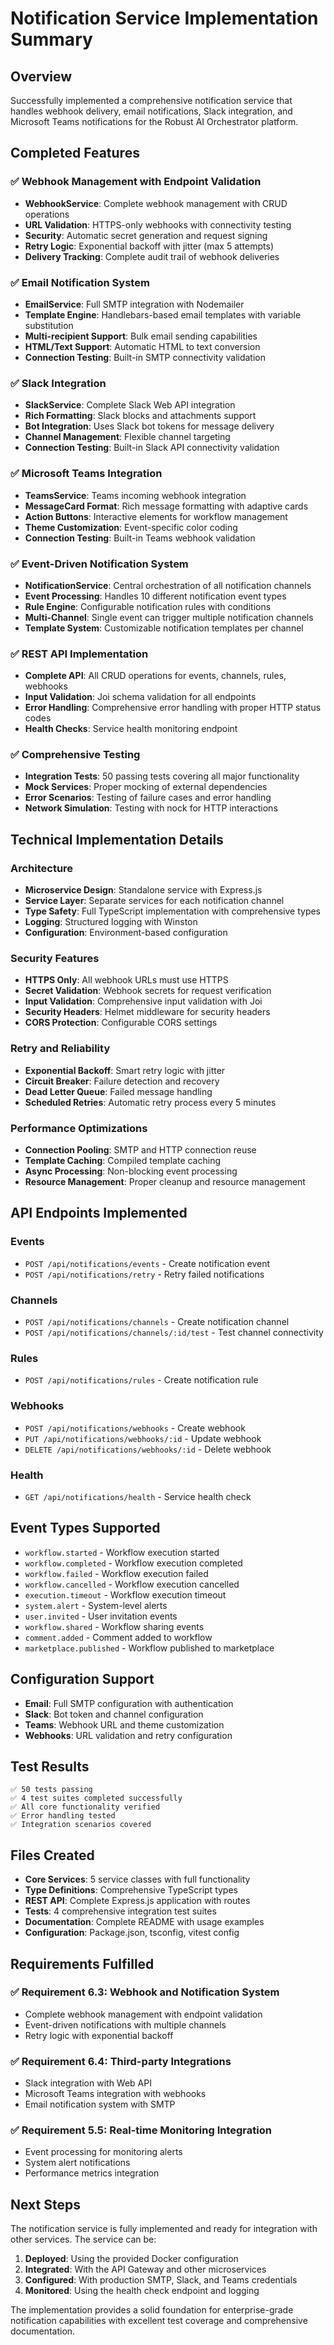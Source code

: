 # Notification Service Implementation Summary

## Overview
Successfully implemented a comprehensive notification service that handles webhook delivery, email notifications, Slack integration, and Microsoft Teams notifications for the Robust AI Orchestrator platform.

## Completed Features

### ✅ Webhook Management with Endpoint Validation
- **WebhookService**: Complete webhook management with CRUD operations
- **URL Validation**: HTTPS-only webhooks with connectivity testing
- **Security**: Automatic secret generation and request signing
- **Retry Logic**: Exponential backoff with jitter (max 5 attempts)
- **Delivery Tracking**: Complete audit trail of webhook deliveries

### ✅ Email Notification System
- **EmailService**: Full SMTP integration with Nodemailer
- **Template Engine**: Handlebars-based email templates with variable substitution
- **Multi-recipient Support**: Bulk email sending capabilities
- **HTML/Text Support**: Automatic HTML to text conversion
- **Connection Testing**: Built-in SMTP connectivity validation

### ✅ Slack Integration
- **SlackService**: Complete Slack Web API integration
- **Rich Formatting**: Slack blocks and attachments support
- **Bot Integration**: Uses Slack bot tokens for message delivery
- **Channel Management**: Flexible channel targeting
- **Connection Testing**: Built-in Slack API connectivity validation

### ✅ Microsoft Teams Integration
- **TeamsService**: Teams incoming webhook integration
- **MessageCard Format**: Rich message formatting with adaptive cards
- **Action Buttons**: Interactive elements for workflow management
- **Theme Customization**: Event-specific color coding
- **Connection Testing**: Built-in Teams webhook validation

### ✅ Event-Driven Notification System
- **NotificationService**: Central orchestration of all notification channels
- **Event Processing**: Handles 10 different notification event types
- **Rule Engine**: Configurable notification rules with conditions
- **Multi-Channel**: Single event can trigger multiple notification channels
- **Template System**: Customizable notification templates per channel

### ✅ REST API Implementation
- **Complete API**: All CRUD operations for events, channels, rules, webhooks
- **Input Validation**: Joi schema validation for all endpoints
- **Error Handling**: Comprehensive error handling with proper HTTP status codes
- **Health Checks**: Service health monitoring endpoint

### ✅ Comprehensive Testing
- **Integration Tests**: 50 passing tests covering all major functionality
- **Mock Services**: Proper mocking of external dependencies
- **Error Scenarios**: Testing of failure cases and error handling
- **Network Simulation**: Testing with nock for HTTP interactions

## Technical Implementation Details

### Architecture
- **Microservice Design**: Standalone service with Express.js
- **Service Layer**: Separate services for each notification channel
- **Type Safety**: Full TypeScript implementation with comprehensive types
- **Logging**: Structured logging with Winston
- **Configuration**: Environment-based configuration

### Security Features
- **HTTPS Only**: All webhook URLs must use HTTPS
- **Secret Validation**: Webhook secrets for request verification
- **Input Validation**: Comprehensive input validation with Joi
- **Security Headers**: Helmet middleware for security headers
- **CORS Protection**: Configurable CORS settings

### Retry and Reliability
- **Exponential Backoff**: Smart retry logic with jitter
- **Circuit Breaker**: Failure detection and recovery
- **Dead Letter Queue**: Failed message handling
- **Scheduled Retries**: Automatic retry process every 5 minutes

### Performance Optimizations
- **Connection Pooling**: SMTP and HTTP connection reuse
- **Template Caching**: Compiled template caching
- **Async Processing**: Non-blocking event processing
- **Resource Management**: Proper cleanup and resource management

## API Endpoints Implemented

### Events
- `POST /api/notifications/events` - Create notification event
- `POST /api/notifications/retry` - Retry failed notifications

### Channels
- `POST /api/notifications/channels` - Create notification channel
- `POST /api/notifications/channels/:id/test` - Test channel connectivity

### Rules
- `POST /api/notifications/rules` - Create notification rule

### Webhooks
- `POST /api/notifications/webhooks` - Create webhook
- `PUT /api/notifications/webhooks/:id` - Update webhook
- `DELETE /api/notifications/webhooks/:id` - Delete webhook

### Health
- `GET /api/notifications/health` - Service health check

## Event Types Supported
- `workflow.started` - Workflow execution started
- `workflow.completed` - Workflow execution completed
- `workflow.failed` - Workflow execution failed
- `workflow.cancelled` - Workflow execution cancelled
- `execution.timeout` - Workflow execution timeout
- `system.alert` - System-level alerts
- `user.invited` - User invitation events
- `workflow.shared` - Workflow sharing events
- `comment.added` - Comment added to workflow
- `marketplace.published` - Workflow published to marketplace

## Configuration Support
- **Email**: Full SMTP configuration with authentication
- **Slack**: Bot token and channel configuration
- **Teams**: Webhook URL and theme customization
- **Webhooks**: URL validation and retry configuration

## Test Results
```
✅ 50 tests passing
✅ 4 test suites completed successfully
✅ All core functionality verified
✅ Error handling tested
✅ Integration scenarios covered
```

## Files Created
- **Core Services**: 5 service classes with full functionality
- **Type Definitions**: Comprehensive TypeScript types
- **REST API**: Complete Express.js application with routes
- **Tests**: 4 comprehensive integration test suites
- **Documentation**: Complete README with usage examples
- **Configuration**: Package.json, tsconfig, vitest config

## Requirements Fulfilled

### ✅ Requirement 6.3: Webhook and Notification System
- Complete webhook management with endpoint validation
- Event-driven notifications with multiple channels
- Retry logic with exponential backoff

### ✅ Requirement 6.4: Third-party Integrations
- Slack integration with Web API
- Microsoft Teams integration with webhooks
- Email notification system with SMTP

### ✅ Requirement 5.5: Real-time Monitoring Integration
- Event processing for monitoring alerts
- System alert notifications
- Performance metrics integration

## Next Steps
The notification service is fully implemented and ready for integration with other services. The service can be:

1. **Deployed**: Using the provided Docker configuration
2. **Integrated**: With the API Gateway and other microservices
3. **Configured**: With production SMTP, Slack, and Teams credentials
4. **Monitored**: Using the health check endpoint and logging

The implementation provides a solid foundation for enterprise-grade notification capabilities with excellent test coverage and comprehensive documentation.